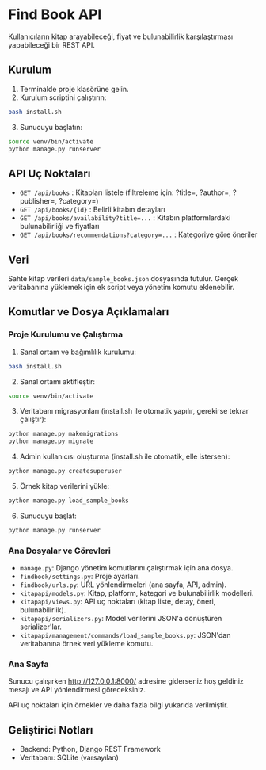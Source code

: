 # Find Book API

Kullanıcıların kitap arayabileceği, fiyat ve bulunabilirlik karşılaştırması yapabileceği bir REST API.

## Kurulum

1. Terminalde proje klasörüne gelin.
2. Kurulum scriptini çalıştırın:

```bash
bash install.sh
```

3. Sunucuyu başlatın:

```bash
source venv/bin/activate
python manage.py runserver
```

## API Uç Noktaları

- `GET /api/books` : Kitapları listele (filtreleme için: ?title=, ?author=, ?publisher=, ?category=)
- `GET /api/books/{id}` : Belirli kitabın detayları
- `GET /api/books/availability?title=...` : Kitabın platformlardaki bulunabilirliği ve fiyatları
- `GET /api/books/recommendations?category=...` : Kategoriye göre öneriler

## Veri

Sahte kitap verileri `data/sample_books.json` dosyasında tutulur. Gerçek veritabanına yüklemek için ek script veya yönetim komutu eklenebilir.

## Komutlar ve Dosya Açıklamaları

### Proje Kurulumu ve Çalıştırma

1. Sanal ortam ve bağımlılık kurulumu:

```bash
bash install.sh
```

2. Sanal ortamı aktifleştir:

```bash
source venv/bin/activate
```

3. Veritabanı migrasyonları (install.sh ile otomatik yapılır, gerekirse tekrar çalıştır):

```bash
python manage.py makemigrations
python manage.py migrate
```

4. Admin kullanıcısı oluşturma (install.sh ile otomatik, elle istersen):

```bash
python manage.py createsuperuser
```

5. Örnek kitap verilerini yükle:

```bash
python manage.py load_sample_books
```

6. Sunucuyu başlat:

```bash
python manage.py runserver
```

### Ana Dosyalar ve Görevleri

- `manage.py`: Django yönetim komutlarını çalıştırmak için ana dosya.
- `findbook/settings.py`: Proje ayarları.
- `findbook/urls.py`: URL yönlendirmeleri (ana sayfa, API, admin).
- `kitapapi/models.py`: Kitap, platform, kategori ve bulunabilirlik modelleri.
- `kitapapi/views.py`: API uç noktaları (kitap liste, detay, öneri, bulunabilirlik).
- `kitapapi/serializers.py`: Model verilerini JSON'a dönüştüren serializer'lar.
- `kitapapi/management/commands/load_sample_books.py`: JSON'dan veritabanına örnek veri yükleme komutu.

### Ana Sayfa

Sunucu çalışırken http://127.0.0.1:8000/ adresine giderseniz hoş geldiniz mesajı ve API yönlendirmesi göreceksiniz.

API uç noktaları için örnekler ve daha fazla bilgi yukarıda verilmiştir.

## Geliştirici Notları
- Backend: Python, Django REST Framework
- Veritabanı: SQLite (varsayılan)
